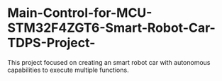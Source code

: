 # Main-Control-for-MCU-STM32F4ZGT6-Smart-Robot-Car-TDPS-Project-
This project focused on creating an smart robot car with autonomous capabilities to execute multiple functions. 
